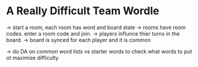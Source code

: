 # A Really Difficult Team Wordle

-> start a room, each room has word and board state
-> rooms have room codes. enter a room code and join.
-> players influnce thier turns in the board.
-> board is synced for each player and it is common

-> do DA on common word lists vs starter words to check what words to put ot maximise difficulty
